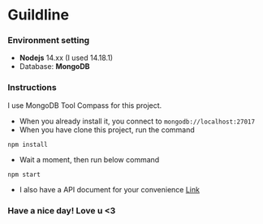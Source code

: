 # Guildline
### Environment setting
* **Nodejs** 14.xx (I used 14.18.1)
* Database: **MongoDB** 
### Instructions
I use MongoDB Tool Compass for this project. 
* When you already install it, you connect to `mongodb://localhost:27017`
* When you have clone this project, run the command
``` 
npm install
```
* Wait a moment, then run below command
``` 
npm start
``` 
* I also have a API document for your convenience
[Link](https://documenter.getpostman.com/view/20767067/2s7YfScXo5)
### Have a nice day! Love u <3
